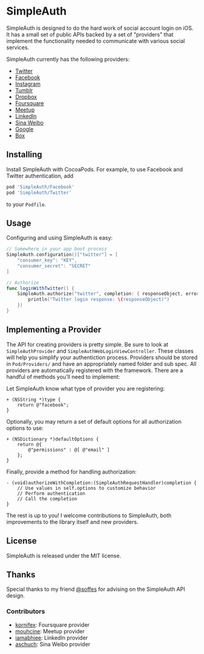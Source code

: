# SimpleAuth

SimpleAuth is designed to do the hard work of social account login on iOS. It has a small set of public APIs backed by a set of "providers" that implement the functionality needed to communicate with various social services.

SimpleAuth currently has the following providers:

- [Twitter](https://github.com/calebd/SimpleAuth/wiki/Twitter)
- [Facebook](https://github.com/calebd/SimpleAuth/wiki/Facebook)
- [Instagram](https://github.com/calebd/SimpleAuth/wiki/Instagram)
- [Tumblr](https://github.com/calebd/SimpleAuth/wiki/Tumblr)
- [Dropbox](https://github.com/calebd/SimpleAuth/wiki/Dropbox)
- [Foursquare](https://github.com/calebd/SimpleAuth/wiki/Foursquare)
- [Meetup](https://github.com/calebd/SimpleAuth/wiki/Meetup)
- [LinkedIn](https://github.com/calebd/SimpleAuth/wiki/LinkedIn)
- [Sina Weibo](https://github.com/calebd/SimpleAuth/wiki/SinaWeibo)
- [Google](https://github.com/calebd/SimpleAuth/wiki/Google)
- [Box](https://github.com/calebd/SimpleAuth/wiki/Box)

## Installing

Install SimpleAuth with CocoaPods. For example, to use Facebook and Twitter authentication, add

```ruby
pod 'SimpleAuth/Facebook'
pod 'SimpleAuth/Twitter'
```

to your `Podfile`.

## Usage

Configuring  and using SimpleAuth is easy:

````swift
// Somewhere in your app boot process
SimpleAuth.configuration()["twitter"] = [
    "consumer_key": "KEY",
    "consumer_secret": "SECRET"
]
````

````swift
// Authorize
func loginWithTwitter() {
    SimpleAuth.authorize("twitter", completion: { responseObject, error in
        println("Twitter login response: \(responseObject)")
    })
}
````

## Implementing  a Provider

The API for creating providers is pretty simple. Be sure to look at `SimpleAuthProvider` and `SimpleAuthWebLoginViewController`. These classes will help you simplify your authentiction process. Providers should be stored in `Pod/Providers/` and have an appropriately named folder and sub spec. All providers are automatically registered with the framework. There are a handful of methods you'll need to implement:

Let SimpleAuth know what type of provider you are registering:

````objc
+ (NSString *)type {
    return @"facebook";
}
````

Optionally, you may return a set of default options for all authorization options to use:

````objc
+ (NSDictionary *)defaultOptions {
    return @{
        @"permissions" : @[ @"email" ]
    };
}
````

Finally, provide a method for handling authorization:

````objc
- (void)authorizeWithCompletion:(SimpleAuthRequestHandler)completion {
	// Use values in self.options to customize behavior
	// Perform authentication
	// Call the completion
}
````

The rest is up to you! I welcome contributions to SimpleAuth, both improvements to the library itself and new providers.

## License

SimpleAuth is released under the MIT license.

## Thanks

Special thanks to my friend [@soffes](https://twitter.com/soffes) for advising on the SimpleAuth API design.

### Contributors

- [kornifex](https://github.com/kornifex): Foursquare provider
- [mouhcine](https://github.com/mouhcine): Meetup provider
- [iamabhiee](https://github.com/iamabhiee): LinkedIn provider
- [aschuch](https://github.com/aschuch): Sina Weibo provider
